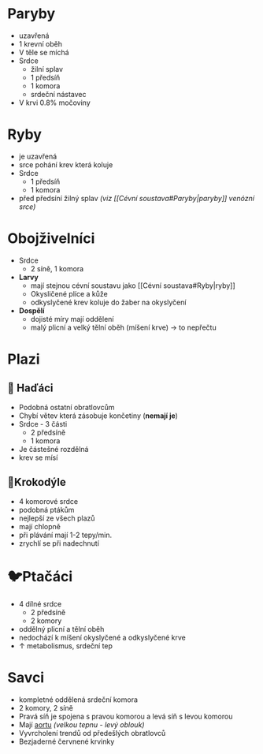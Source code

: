# Paryby
- uzavřená
- 1 krevní oběh
- V těle se míchá
- Srdce
	- žilní splav
	- 1 předsíň
	- 1 komora
	- srdeční nástavec
- V krvi 0.8% močoviny
# Ryby
- je uzavřená
- srce pohání krev která koluje
- Srdce
	- 1 předsíň
	- 1 komora
- před předsíní žilný splav _(viz [[Cévní soustava#Paryby|paryby]] venózní srce)_
# Obojživelníci
- Srdce 
	- 2 síně, 1 komora
- **Larvy**
	- mají stejnou cévní soustavu jako [[Cévní soustava#Ryby|ryby]]
	- Okysličené plíce a kůže
	- odkyslyčené krev koluje do žaber na okyslyčení
- **Dospělí**
	- dojisté míry mají oddělení
	- malý plicní a velký tělní oběh (míšení krve) -> to nepřečtu

# Plazi
## 🐍 Haďáci
- Podobná ostatní obratlovcům
- Chybí větev která zásobuje končetiny (**nemají je**)
- Srdce - 3 části
	- 2 předsíně
	- 1 komora
- Je částešné rozdělná
- krev se mísí
## 🐊Krokodýle
- 4 komorové srdce
- podobná ptákům
- nejlepší ze všech plazů
- mají chlopně
- při plávání mají 1-2 tepy/min.
- zrychlí se při nadechnutí
# 🐦Ptačáci
- 4 dílné srdce
	- 2 předsíně
	- 2 komory
- oddělný plicní a tělní oběh
- nedochází k míšení okyslyčené a odkyslyčené krve
- $\uparrow$ metabolismus, srdeční tep
# Savci
- kompletné oddělená srdeční komora
- 2 komory, 2 síně
- Pravá síň je spojena s pravou komorou a levá síň s levou komorou
- Mají [aortu](https://cs.wikipedia.org/wiki/Aorta) _(velkou tepnu - levý oblouk)_
- Vyvrcholení trendů od předešlých obratlovců
- Bezjaderné červnené krvinky
